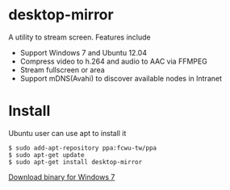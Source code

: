 desktop-mirror
====

A utility to stream screen. Features include

* Support Windows 7 and Ubuntu 12.04
* Compress video to h.264 and audio to AAC via FFMPEG
* Stream fullscreen or area
* Support mDNS(Avahi) to discover available nodes in Intranet

Install
====

Ubuntu user can use apt to install it

```
$ sudo add-apt-repository ppa:fcwu-tw/ppa
$ sudo apt-get update
$ sudo apt-get install desktop-mirror
```

[Download binary for Windows 7](https://www.dropbox.com/s/im3m23kg4sdtsrb/desktop-mirror.exe)
